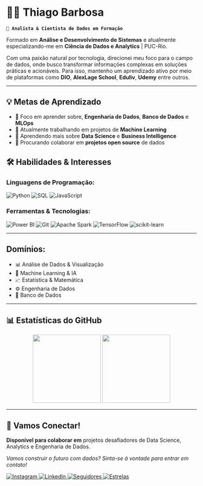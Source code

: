 # 👨‍💻 Thiago Barbosa

**`🚀 Analista & Cientista de Dados em Formação`**

Formado em **Análise e Desenvolvimento de Sistemas** e atualmente especializando-me em **Ciência de Dados e Analytics** | PUC-Rio.

Com uma paixão natural por tecnologia, direcionei meu foco para o campo de dados, onde busco transformar informações complexas em soluções práticas e acionáveis. Para isso, mantenho um aprendizado ativo por meio de plataformas como **DIO**, **AlexLage School**, **Eduliv**, **Udemy** entre outros.

---

## 💡 Metas de Aprendizado

- 🎯 Foco em aprender sobre, **Engenharia de Dados**, **Banco de Dados** e **MLOps**
- 🔭 Atualmente trabalhando em projetos de **Machine Learning**
- 🌱 Aprendendo mais sobre **Data Science** e **Business Intelligence**
- 👯 Procurando colaborar em **projetos open source** de dados

## 🛠️ Habilidades & Interesses

### **Linguagens de Programação:**

![Python](https://img.shields.io/badge/Python-3776AB?style=for-the-badge&logo=python&logoColor=white)
![SQL](https://img.shields.io/badge/SQL-4479A1?style=for-the-badge&logo=postgresql&logoColor=white)
![JavaScript](https://img.shields.io/badge/JavaScript-F7DF1E?style=for-the-badge&logo=javascript&logoColor=black)

### **Ferramentas & Tecnologias:**

![Power BI](https://img.shields.io/badge/Power_BI-F2C811?style=for-the-badge&logo=powerbi&logoColor=black)
![Git](https://img.shields.io/badge/Git-F05032?style=for-the-badge&logo=git&logoColor=white)
![Apache Spark](https://img.shields.io/badge/Apache_Spark-E25A1C?style=for-the-badge&logo=apachespark&logoColor=white)
![TensorFlow](https://img.shields.io/badge/TensorFlow-FF6F00?style=for-the-badge&logo=tensorflow&logoColor=white)
![scikit-learn](https://img.shields.io/badge/scikit_learn-F7931E?style=for-the-badge&logo=scikit-learn&logoColor=white)

---

## **Domínios:**

- 📊 Análise de Dados & Visualização
- 🤖 Machine Learning & IA
- 📈 Estatística & Matemática
- ⚙️ Engenharia de Dados
- 🎲 Banco de Dados

---

## 📊 Estatísticas do GitHub

<p align="center">
  <img
    height="180em"
    src="https://github-readme-stats.vercel.app/api?username=thiagomacielbarbosa&show_icons=true&theme=tokyonight&include_all_commits=true&locale=pt-br"
  />
  <img
    height="180em"
    src="https://github-readme-stats.vercel.app/api/top-langs/?username=thiagomacielbarbosa&theme=tokyonight&layout=compact&langs_count=8&locale=pt-br"
  />
</p>

---

## 🤝 Vamos Conectar!

**Disponível para colaborar em** projetos desafiadores de Data Science, Analytics e Engenharia de Dados.

*Vamos construir o futuro com dados? Sinta-se à vontade para entrar em contato!*

<p align="left">
  <a href="https://www.instagram.com/barbosamthiago/">
    <img alt="Instagram" src="https://img.shields.io/badge/Instagram-E4405F?style=for-the-badge&logo=instagram&logoColor=white"/>
  </a>
  <a href="https://linkedin.com/in/thiagomacielbarbosa">
    <img alt="LinkedIn" src="https://img.shields.io/badge/LinkedIn-0A66C2?style=for-the-badge&logo=linkedin&logoColor=white"/>
  </a>
  <a href="https://github.com/thiagomacielbarbosa?tab=followers">
    <img alt="Seguidores" src="https://img.shields.io/github/followers/thiagomacielbarbosa?style=for-the-badge&logo=github&label=Seguidores&color=FFD700"/>
  </a>
  <a href="https://github.com/thiagomacielbarbosa?tab=repositories&sort=stargazers">
    <img alt="Estrelas" src="https://img.shields.io/github/stars/thiagomacielbarbosa?style=for-the-badge&logo=github&label=Estrelas&color=238636"/>
  </a>
</p>
